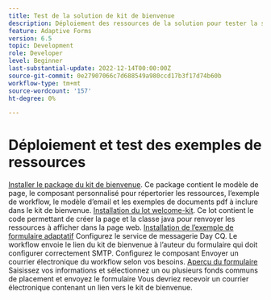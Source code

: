 ```yaml
---
title: Test de la solution de kit de bienvenue
description: Déploiement des ressources de la solution pour tester la solution
feature: Adaptive Forms
version: 6.5
topic: Development
role: Developer
level: Beginner
last-substantial-update: 2022-12-14T00:00:00Z
source-git-commit: 0e27907066c7d688549a980ccd17b3f17d74b60b
workflow-type: tm+mt
source-wordcount: '157'
ht-degree: 0%

---
```


# Déploiement et test des exemples de ressources

[Installer le package du kit de bienvenue](assets/welcomekit.zip). Ce package contient le modèle de page, le composant personnalisé pour répertorier les ressources, l’exemple de workflow, le modèle d’email et les exemples de documents pdf à inclure dans le kit de bienvenue.
[Installation du lot welcome-kit](assets/welcomekit.core-1.0.0-SNAPSHOT.jar). Ce lot contient le code permettant de créer la page et la classe java pour renvoyer les ressources à afficher dans la page web.
[Installation de l’exemple de formulaire adaptatif](assets/account-openeing-form.zip)
Configurez le service de messagerie Day CQ. Le workflow envoie le lien du kit de bienvenue à l’auteur du formulaire qui doit configurer correctement SMTP.
Configurez le composant Envoyer un courrier électronique du workflow selon vos besoins.
[Aperçu du formulaire](http://localhost:4502/content/dam/formsanddocuments/co-operators/accountopeningform/jcr:content?wcmmode=disabled)
Saisissez vos informations et sélectionnez un ou plusieurs fonds communs de placement et envoyez le formulaire Vous devriez recevoir un courrier électronique contenant un lien vers le kit de bienvenue.


